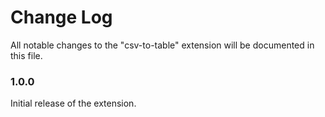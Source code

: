 # Change Log

All notable changes to the "csv-to-table" extension will be documented in this file.

### 1.0.0

Initial release of the extension.
